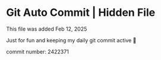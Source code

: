 # Git Auto Commit | Hidden File

This file was added Feb 12, 2025

Just for fun and keeping my daily git commit active 🤪

commit number: 2422371
